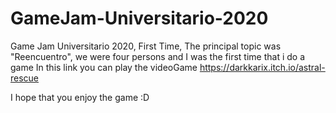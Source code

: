 # GameJam-Universitario-2020
 Game Jam Universitario 2020, First Time, The principal topic was "Reencuentro", we were four persons and I was the first time that i do a game 
 In this link you can play the videoGame https://darkkarix.itch.io/astral-rescue
 
 I hope that you enjoy the game :D
